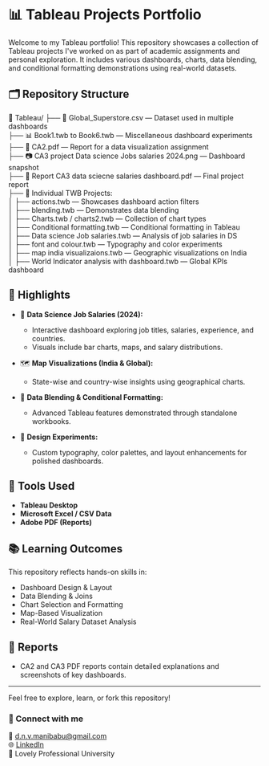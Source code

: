 # 📊 Tableau Projects Portfolio

Welcome to my Tableau portfolio! This repository showcases a collection of Tableau projects I've worked on as part of academic assignments and personal exploration. 
It includes various dashboards, charts, data blending, and conditional formatting demonstrations using real-world datasets.

## 🗂️ Repository Structure

📁 Tableau/
├── 📄 Global_Superstore.csv — Dataset used in multiple dashboards<br>
├── 📊 Book1.twb to Book6.twb — Miscellaneous dashboard experiments<br>
├── 📄 CA2.pdf — Report for a data visualization assignment<br>
├── 📷 CA3 project Data science Jobs salaries 2024.png — Dashboard snapshot<br>
├── 📄 Report CA3 data sciecne salaries dashboard.pdf — Final project report<br>
├── 📁 Individual TWB Projects:<br>
│ ├── actions.twb — Showcases dashboard action filters<br>
│ ├── blending.twb — Demonstrates data blending<br>
│ ├── Charts.twb / charts2.twb — Collection of chart types<br>
│ ├── Conditional formatting.twb — Conditional formatting in Tableau<br>
│ ├── Data science Job salaries.twb — Analysis of job salaries in DS<br>
│ ├── font and colour.twb — Typography and color experiments<br>
│ ├── map india visualizaions.twb — Geographic visualizations on India<br>
│ ├── World Indicator analysis with dashboard.twb — Global KPIs dashboard<br>

## 📌 Highlights

- 📍 **Data Science Job Salaries (2024):**
  - Interactive dashboard exploring job titles, salaries, experience, and countries.
  - Visuals include bar charts, maps, and salary distributions.
  
- 🗺️ **Map Visualizations (India & Global):**
  - State-wise and country-wise insights using geographical charts.

- 🔁 **Data Blending & Conditional Formatting:**
  - Advanced Tableau features demonstrated through standalone workbooks.

- 🎨 **Design Experiments:**
  - Custom typography, color palettes, and layout enhancements for polished dashboards.

## 🧰 Tools Used

- **Tableau Desktop**
- **Microsoft Excel / CSV Data**
- **Adobe PDF (Reports)**

## 📚 Learning Outcomes

This repository reflects hands-on skills in:
- Dashboard Design & Layout
- Data Blending & Joins
- Chart Selection and Formatting
- Map-Based Visualization
- Real-World Salary Dataset Analysis

## 📄 Reports

- CA2 and CA3 PDF reports contain detailed explanations and screenshots of key dashboards.

---

Feel free to explore, learn, or fork this repository!

### 🔗 Connect with me
📧 d.n.v.manibabu@gmail.com  
🌐 [LinkedIn](https://linkedin.com/in/manibabu-dnv)  
📍 Lovely Professional University  
